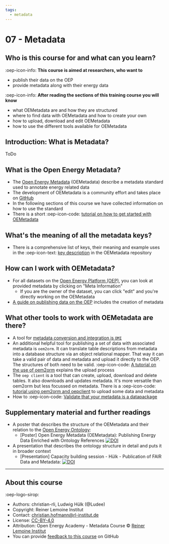 ```yaml
---
tags:
  - metadata
---
```


# 07 - Metadata

## Who is this course for and what can you learn?

:oep-icon-info: **This course is aimed at researchers, who want to**

- publish their data on the OEP
- provide metadata along with their energy data

:oep-icon-info: **After reading the sections of this training course you will know**

- what OEMetadata are and how they are structured
- where to find data with OEMetadata and how to create your own
- how to upload, download and edit OEMetadata
- how to use the different tools available for OEMetadata

## Introduction: What is Metadata?

ToDo

## What is the Open Energy Metadata?

- The [Open Energy Metadata](https://github.com/OpenEnergyPlatform/oemetadata) (OEMetadata) describe a metadata standard used to annotate energy related data
- The development of OEMetadata is a community effort and takes place on [GitHub](https://github.com/OpenEnergyPlatform/oemetadata/issues)
- In the following sections of this course we have collected information on how to use the standard
- There is a short :oep-icon-code: [tutorial on how to get started with OEMetadata](../tutorials/metadata/getting_started_with_OEMetadata.ipynb)

## What's the meaning of all the metadata keys?

- There is a comprehensive list of keys, their meaning and example uses in the :oep-icon-text: [key description](https://github.com/OpenEnergyPlatform/oemetadata/blob/master/metadata/latest/metadata_key_description.md) in the OEMetadata repository

## How can I work with OEMetadata?

- For all datasets on the [Open Energy Platform (OEP)](https://openenergy-platform.org/), you can look at provided metadata by clicking on "Meta Information"
    - If you are the owner of the dataset, you can click "edit" and you're directly working on the OEMetadata
- [A guide on publishing data on the OEP](../tutorials/upload/OEP_Research_Data_Publishing_Guidebook.ipynb) includes the creation of metadata

## What other tools to work with OEMetadata are there?

- A tool for [metadata conversion and integration is `OMI`](https://github.com/OpenEnergyPlatform/omi)
- An additional helpful tool for publishing a set of data with associated metadata is `oem2orm`. It can translate table descriptions from metadata into a database structure via an object relational mapper. That way it can take a valid pair of data and metadata and upload it directly to the OEP. The structures of both need to be valid. :oep-icon-code: [A tutorial on the use of oem2orm](../tutorials/upload/OEP_Upload_Process_Data_and_Metadata_oem2orm.ipynb) explains the upload process
- The `oep client` is a tool that can create, upload, download and delete tables. It also downloads and updates metadata. It's more versatile than oem2orm but less focussed on metadata. There is a :oep-icon-code: [tutorial using oem2orm and oepclient](../tutorials/upload/OEP_Upload_Process_Data_and_Metadata_oep-client.ipynb) to upload some data and metadata
- How to :oep-icon-code: [Validate that your metadata is a datapackage](../tutorials/metadata/getting_started_with_OEMetadata.ipynb)

## Supplementary material and further readings

- A poster that describes the structure of the OEMetadata and their relation to the [Open Energy Ontology](05_ontology.md): 
	- [Poster] Open Energy Metadata (OEMetadata): Publishing Energy Data Enriched with Ontology References [![DOI](https://zenodo.org/badge/DOI/10.5281/zenodo.8026863.svg)](https://doi.org/10.5281/zenodo.8026863)
- A presentation that describes the ontology structure in detail and puts it in broader context
	- [Presentation] Capacity building session - Hülk - Publication of FAIR Data and Metadata: [![DOI](https://zenodo.org/badge/DOI/10.5281/zenodo.7835380.svg)](https://doi.org/10.5281/zenodo.7835380)

---

## About this course

:oep-logo-sirop:

- Authors: christian-rli, Ludwig Hülk (@Ludee)
- Copyright: Reiner Lemoine Institut
- Contact: christian.hofmann@rl-institut.de
- License: [CC-BY-4.0](https://creativecommons.org/licenses/by/4.0/deed.en)
- Attribution: Open Energy Academy - Metadata Course © [Reiner Lemoine Institut](https://reiner-lemoine-institut.de/)
- You can provide [feedback to this course](https://github.com/OpenEnergyPlatform/academy/issues/187) on GitHub
